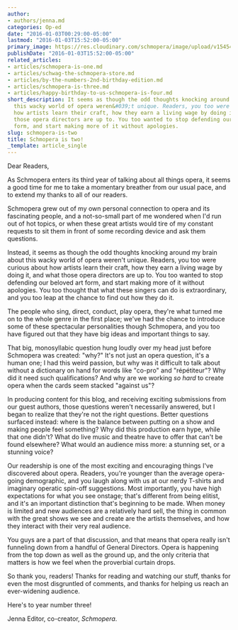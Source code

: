 ```yaml
---
author:
- authors/jenna.md
categories: Op-ed
date: "2016-01-03T00:29:00-05:00"
lastmod: "2016-01-03T15:52:00-05:00"
primary_image: https://res.cloudinary.com/schmopera/image/upload/v1545409169/media/webhook-uploads/1451798922313/2016-01-03---Cake.jpg.jpg
publishDate: "2016-01-03T15:52:00-05:00"
related_articles:
- articles/schmopera-is-one.md
- articles/schwag-the-schmopera-store.md
- articles/by-the-numbers-2nd-birthday-edition.md
- articles/schmopera-is-three.md
- articles/happy-birthday-to-us-schmopera-is-four.md
short_description: It seems as though the odd thoughts knocking around my brain about
  this wacky world of opera weren&#039;t unique. Readers, you too were curious about
  how artists learn their craft, how they earn a living wage by doing it, and what
  those opera directors are up to. You too wanted to stop defending our beloved art
  form, and start making more of it without apologies.
slug: schmopera-is-two
title: Schmopera is two!
_template: article_single
---
```


Dear Readers,

As Schmopera enters its third year of talking about all things opera, it seems a good time for me to take a momentary breather from our usual pace, and to extend my thanks to all of our readers. 

Schmopera grew out of my own personal connection to opera and its fascinating people, and a not-so-small part of me wondered when I'd run out of hot topics, or when these great artists would tire of my constant requests to sit them in front of some recording device and ask them questions.

Instead, it seems as though the odd thoughts knocking around my brain about this wacky world of opera weren't unique. Readers, you too were curious about how artists learn their craft, how they earn a living wage by doing it, and what those opera directors are up to. You too wanted to stop defending our beloved art form, and start making more of it without apologies. You too thought that what these singers can do is extraordinary, and you too leap at the chance to find out how they do it. 

The people who sing, direct, conduct, play opera, they're what turned me on to the whole genre in the first place; we've had the chance to introduce some of these spectacular personalities though Schmopera, and you too have figured out that they have big ideas and important things to say.

That big, monosyllabic question hung loudly over my head just before Schmopera was created: "why?" It's not just an opera question, it's a human one; I had this weird passion, but why was it difficult to talk about without a dictionary on hand for words like "co-pro" and "répétiteur"? Why did it need such qualifications? And why are we working *so hard* to create opera when the cards seem stacked "against us"?

In producing content for this blog, and receiving exciting submissions from our guest authors, those questions weren't necessarily answered, but I began to realize that they're not the right questions. Better questions surfaced instead: where is the balance between putting on a show and making people feel something? Why did this production earn hype, while that one didn't? What do live music and theatre have to offer that can't be found elsewhere? What would an audience miss more: a stunning set, or a stunning voice?

Our readership is one of the most exciting and encouraging things I've discovered about opera. Readers, you're younger than the average opera-going demographic, and you laugh along with us at our nerdy T-shirts and imaginary operatic spin-off suggestions. Most importantly, you have high expectations for what you see onstage; that's different from being elitist, and it's an important distinction that's beginning to be made. When money is limited and new audiences are a relatively hard sell, the thing in common with the great shows we see and create are the artists themselves, and how they interact with their very real audience. 

You guys are a part of that discussion, and that means that opera really isn't funneling down from a handful of General Directors. Opera is happening from the top down as well as the ground up, and the only criteria that matters is how we feel when the proverbial curtain drops.

So thank you, readers! Thanks for reading and watching our stuff, thanks for even the most disgruntled of comments, and thanks for helping us reach an ever-widening audience.

Here's to year number three!

Jenna
Editor, co-creator, *Schmopera*.
